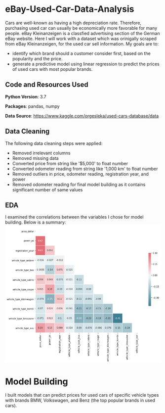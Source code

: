 # eBay-Used-Car-Data-Analysis
Cars are well-known as having a high depreciation rate. Therefore, purchasing used car can usually be economically more favorable for many people. eBay Kleinanzeigen is a classfied advertising section of the German eBay website. Here I will work with a dataset which was orinigally scraped from eBay Kleinanzeigen, for the used car sell information. My goals are to:

- identify which brand should a customer consider first, based on the popularity and the price.
- generate a predictive model using linear regression to predict the prices of used cars with most popular brands.

## Code and Resources Used

**Python Version**: 3.7

**Packages**: pandas, numpy 

**Data Source**: https://www.kaggle.com/orgesleka/used-cars-database/data

## Data Cleaning
The following data cleaning steps were applied:
- Removed irrelevant columns
- Removed missing data
- Converted price from string like '$5,000' to float number
- Converted odometer reading from string like '1,000 km' to float number
- Removed outliers in price, odometer reading, registration year, and power
- Removed odometer reading for final model building as it contains significant number of same values

## EDA
I examined the correlations between the variables I chose for model building. Below is a summary:
![image](corr_map.png)

# Model Building
I built models that can predict prices for used cars of specific vehicle types with brands BMW, Volkswagen, and Benz (the top popular brands in used cars).
